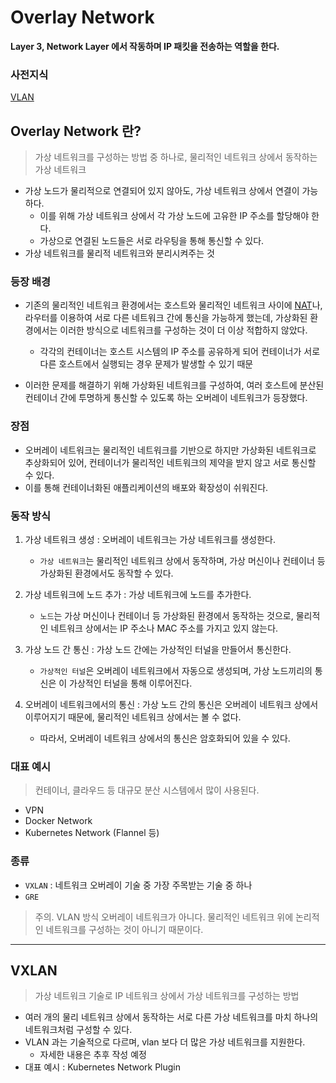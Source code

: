 # Overlay Network
****Layer 3, Network Layer 에서 작동하며 IP 패킷을 전송하는 역할을 한다.****

### 사전지식
[VLAN](https://github.com/royroyee/gonet/tree/main/03-layer/02-data-link-layer#vlanvirtual-lan)

## Overlay Network 란?
> 가상 네트워크를 구성하는 방법 중 하나로, 물리적인 네트워크 상에서 동작하는 가상 네트워크
- 가상 노드가 물리적으로 연결되어 있지 않아도, 가상 네트워크 상에서 연결이 가능하다.
  - 이를 위해 가상 네트워크 상에서 각 가상 노드에 고유한 IP 주소를 할당해야 한다.
  - 가상으로 연결된 노드들은 서로 라우팅을 통해 통신할 수 있다.
- 가상 네트워크를 물리적 네트워크와 분리시켜주는 것

### 등장 배경
- 기존의 물리적인 네트워크 환경에서는 호스트와 물리적인 네트워크 사이에 [NAT](https://github.com/royroyee/gonet/tree/main/03-layer/03-network-layer#natnetwork-address-translation)나, 라우터를 이용하여 서로 다른 네트워크 간에 통신을 가능하게 했는데, 가상화된 환경에서는 이러한 방식으로 네트워크를 구성하는 것이 더 이상 적합하지 않았다.
  - 각각의 컨테이너는 호스트 시스템의 IP 주소를 공유하게 되어 컨테이너가 서로 다른 호스트에서 실행되는 경우 문제가 발생할 수 있기 때문


- 이러한 문제를 해결하기 위해 가상화된 네트워크를 구성하여, 여러 호스트에 분산된 컨테이너 간에 투명하게 통신할 수 있도록 하는 오버레이 네트워크가 등장했다.

### 장점
- 오버레이 네트워크는 물리적인 네트워크를 기반으로 하지만 가상화된 네트워크로 추상화되어 있어, 컨테이너가 물리적인 네트워크의 제약을 받지 않고 서로 통신할 수 있다.
- 이를 통해 컨테이너화된 애플리케이션의 배포와 확장성이 쉬워진다.

### 동작 방식
1. 가상 네트워크 생성 : 오버레이 네트워크는 가상 네트워크를 생성한다. 
   - `가상 네트워크`는 물리적인 네트워크 상에서 동작하며, 가상 머신이나 컨테이너 등 가상화된 환경에서도 동작할 수 있다.


2. 가상 네트워크에 노드 추가 : 가상 네트워크에 노드를 추가한다.  
   - `노드`는 가상 머신이나 컨테이너 등 가상화된 환경에서 동작하는 것으로, 물리적인 네트워크 상에서는 IP 주소나 MAC 주소를 가지고 있지 않는다.


3. 가상 노드 간 통신 : 가상 노드 간에는 가상적인 터널을 만들어서 통신한다.
   - `가상적인 터널`은 오버레이 네트워크에서 자동으로 생성되며, 가상 노드끼리의 통신은 이 가상적인 터널을 통해 이루어진다.


4. 오버레이 네트워크에서의 통신 : 가상 노드 간의 통신은 오버레이 네트워크 상에서 이루어지기 때문에, 물리적인 네트워크 상에서는 볼 수 없다.
   - 따라서, 오버레이 네트워크 상에서의 통신은 암호화되어 있을 수 있다.


### 대표 예시
> 컨테이너, 클라우드 등 대규모 분산 시스템에서 많이 사용된다.
- VPN
- Docker Network
- Kubernetes Network (Flannel 등)

### 종류
- `VXLAN` : 네트워크 오버레이 기술 중 가장 주목받는 기술 중 하나
- `GRE` 

> 주의. VLAN 방식 오버레이 네트워크가 아니다. 물리적인 네트워크 위에 논리적인 네트워크를 구성하는 것이 아니기 때문이다.

---

## VXLAN
> 가상 네트워크 기술로 IP 네트워크 상에서 가상 네트워크를 구성하는 방법
- 여러 개의 물리 네트워크 상에서 동작하는 서로 다른 가상 네트워크를 마치 하나의 네트워크처럼 구성할 수 있다.
- VLAN 과는 기술적으로 다르며, vlan 보다 더 많은 가상 네트워크를 지원한다.
  - 자세한 내용은 추후 작성 예정
- 대표 예시 : Kubernetes Network Plugin